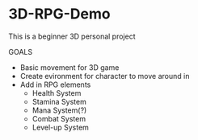 # 3D-RPG-Demo
This is a beginner 3D personal project

GOALS

* Basic movement for 3D game
* Create evironment for character to move around in
* Add in RPG elements
  - Health System
  - Stamina System
  - Mana System(?)
  - Combat System
  - Level-up System
